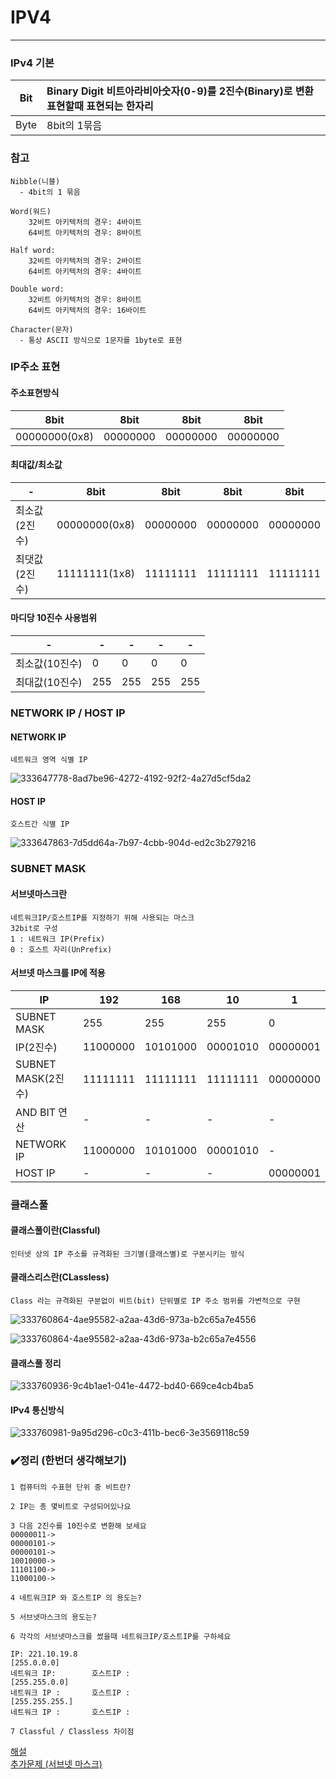 # IPV4
---------
### IPv4 기본

|Bit|Binary Digit 비트아라비아숫자(0-9)를 2진수(Binary)로 변환 표현할때 표현되는 한자리|
|-|:---|
|Byte|8bit의 1묶음|

### 참고
```
Nibble(니블)
  - 4bit의 1 묶음

Word(워드)
    32비트 아키텍처의 경우: 4바이트
    64비트 아키텍처의 경우: 8바이트

Half word:
    32비트 아키텍처의 경우: 2바이트
    64비트 아키텍처의 경우: 4바이트

Double word:
    32비트 아키텍처의 경우: 8바이트
    64비트 아키텍처의 경우: 16바이트

Character(문자)
  - 통상 ASCII 방식으로 1문자를 1byte로 표현
```
### IP주소 표현
#### 주소표현방식
|8bit|8bit|8bit|8bit|
|-|-|-|-|
|00000000(0x8)	|00000000	|00000000	|00000000	|
#### 최대값/최소값
|-|8bit|8bit|8bit|8bit|
|-|-|-|-|-|
|최소값(2진수)|00000000(0x8)	|00000000	|00000000	|00000000	|
|최댓값(2진수)|11111111(1x8)	|11111111|11111111	|11111111	|
#### 마디당 10진수 사용범위
|-|-|-|-|-|
|-|-|-|-|-|
|최소값(10진수)|0|0|0|0|
|최대값(10진수)|255|255|255|255|

### NETWORK IP / HOST IP
#### NETWORK IP
```
네트워크 영역 식별 IP
```
![333647778-8ad7be96-4272-4192-92f2-4a27d5cf5da2](https://github.com/user-attachments/assets/88abb71b-c667-442f-b2ad-0c9e1b6ef4fe)
#### HOST IP
```
호스트간 식별 IP
```
![333647863-7d5dd64a-7b97-4cbb-904d-ed2c3b279216](https://github.com/user-attachments/assets/d676a4b0-e3a2-4395-b7a7-b7a7a3a5f8cf)


### SUBNET MASK
#### 서브넷마스크란
```
네트워크IP/호스트IP를 지정하기 위해 사용되는 마스크
32bit로 구성
1 : 네트워크 IP(Prefix)
0 : 호스트 자리(UnPrefix)
```
#### 서브넷 마스크를 IP에 적용
|IP|192|168|10|1|
|-|-|-|-|-|
|SUBNET MASK|255|255|255|0|
|IP(2진수)|11000000|10101000|00001010|00000001|
|SUBNET MASK(2진수)|11111111|11111111|11111111|00000000|
|AND BIT 연산|-|-|-|-|
|NETWORK IP|11000000|10101000|00001010|-|
|HOST IP|-|-|-|00000001|

### 클래스풀
#### 클래스풀이란(Classful)
```
인터넷 상의 IP 주소를 규격화된 크기별(클래스별)로 구분시키는 방식
```
#### 클래스리스란(CLassless)
```
Class 라는 규격화된 구분없이 비트(bit) 단위별로 IP 주소 범위를 가변적으로 구현
```
![333760864-4ae95582-a2aa-43d6-973a-b2c65a7e4556](https://github.com/user-attachments/assets/312e86ce-9b99-4123-b929-1340d3d5cae5)

![333760864-4ae95582-a2aa-43d6-973a-b2c65a7e4556](https://github.com/user-attachments/assets/6fe5ac27-c491-4815-a3cd-566b39b09ba8)

#### 클래스풀 정리
![333760936-9c4b1ae1-041e-4472-bd40-669ce4cb4ba5](https://github.com/user-attachments/assets/76265054-3460-4361-921a-15d56467e0c8)
#### IPv4 통신방식
![333760981-9a95d296-c0c3-411b-bec6-3e3569118c59](https://github.com/user-attachments/assets/af35d0ec-0ca0-46ec-bfa4-4b76414859ee)

### ✔️정리 (한번더 생각해보기)
```
1 컴퓨터의 수표현 단위 중 비트란?

2 IP는 총 몇비트로 구성되어있나요

3 다음 2진수를 10진수로 변환해 보세요
00000011->
00000101->
00000101->
10010000->
11101100->
11000100->

4 네트워크IP 와 호스트IP 의 용도는?

5 서브넷마스크의 용도는?

6 각각의 서브넷마스크를 썼을때 네트워크IP/호스트IP를 구하세요

IP: 221.10.19.8
[255.0.0.0]
네트워크 IP:		호스트IP :
[255.255.0.0]
네트워크 IP :		호스트IP :
[255.255.255.]
네트워크 IP : 		호스트IP :

7 Classful / Classless 차이점

```
[해설](Q&A/IPv4_1.md)<br>
[추가문제 (서브넷 마스크)](Q&A/IPv4_2.md)


